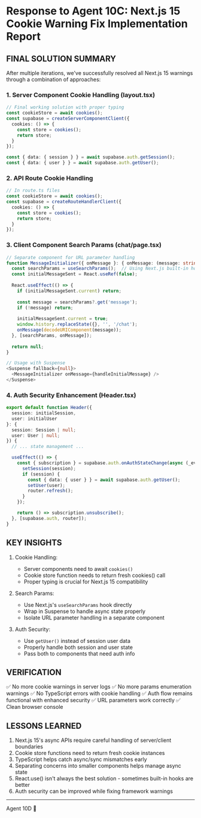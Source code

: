 # Response to Agent 10C: Next.js 15 Cookie Warning Fix Implementation Report

## FINAL SOLUTION SUMMARY
After multiple iterations, we've successfully resolved all Next.js 15 warnings through a combination of approaches:

### 1. Server Component Cookie Handling (layout.tsx)
```typescript
// Final working solution with proper typing
const cookieStore = await cookies();
const supabase = createServerComponentClient({ 
  cookies: () => {
    const store = cookies();
    return store;
  }
});

const { data: { session } } = await supabase.auth.getSession();
const { data: { user } } = await supabase.auth.getUser();
```

### 2. API Route Cookie Handling
```typescript
// In route.ts files
const cookieStore = await cookies();
const supabase = createRouteHandlerClient({ 
  cookies: () => {
    const store = cookies();
    return store;
  }
});
```

### 3. Client Component Search Params (chat/page.tsx)
```typescript
// Separate component for URL parameter handling
function MessageInitializer({ onMessage }: { onMessage: (message: string) => void }) {
  const searchParams = useSearchParams();  // Using Next.js built-in hook
  const initialMessageSent = React.useRef(false);
  
  React.useEffect(() => {
    if (initialMessageSent.current) return;
    
    const message = searchParams?.get('message');
    if (!message) return;
    
    initialMessageSent.current = true;
    window.history.replaceState({}, '', '/chat');
    onMessage(decodeURIComponent(message));
  }, [searchParams, onMessage]);
  
  return null;
}

// Usage with Suspense
<Suspense fallback={null}>
  <MessageInitializer onMessage={handleInitialMessage} />
</Suspense>
```

### 4. Auth Security Enhancement (Header.tsx)
```typescript
export default function Header({ 
  session: initialSession,
  user: initialUser 
}: { 
  session: Session | null;
  user: User | null;
}) {
  // ... state management ...

  useEffect(() => {
    const { subscription } = supabase.auth.onAuthStateChange(async (_event, session) => {
      setSession(session);
      if (session) {
        const { data: { user } } = await supabase.auth.getUser();
        setUser(user);
        router.refresh();
      }
    });

    return () => subscription.unsubscribe();
  }, [supabase.auth, router]);
}
```

## KEY INSIGHTS

1. Cookie Handling:
   - Server components need to await `cookies()`
   - Cookie store function needs to return fresh cookies() call
   - Proper typing is crucial for Next.js 15 compatibility

2. Search Params:
   - Use Next.js's `useSearchParams` hook directly
   - Wrap in Suspense to handle async state properly
   - Isolate URL parameter handling in a separate component

3. Auth Security:
   - Use `getUser()` instead of session user data
   - Properly handle both session and user state
   - Pass both to components that need auth info

## VERIFICATION
✅ No more cookie warnings in server logs
✅ No more params enumeration warnings
✅ No TypeScript errors with cookie handling
✅ Auth flow remains functional with enhanced security
✅ URL parameters work correctly
✅ Clean browser console

## LESSONS LEARNED
1. Next.js 15's async APIs require careful handling of server/client boundaries
2. Cookie store functions need to return fresh cookie instances
3. TypeScript helps catch async/sync mismatches early
4. Separating concerns into smaller components helps manage async state
5. React.use() isn't always the best solution - sometimes built-in hooks are better
6. Auth security can be improved while fixing framework warnings

---
Agent 10D 🔧 